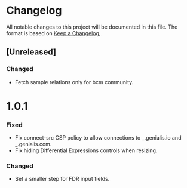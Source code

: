 # Changelog

All notable changes to this project will be documented in this file.
The format is based on [Keep a Changelog](https://keepachangelog.com/en/1.0.0/),

## [Unreleased]

### Changed

-   Fetch sample relations only for bcm community.

# 1.0.1

### Fixed

-   Fix connect-src CSP policy to allow connections to _.genialis.io and _.genialis.com.
-   Fix hiding Differential Expressions controls when resizing.

### Changed

-   Set a smaller step for FDR input fields.
